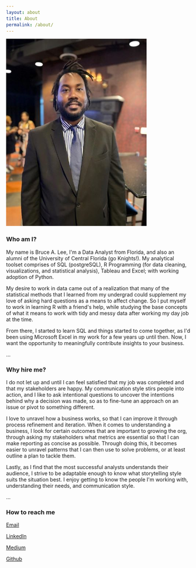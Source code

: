 ```yaml
---
layout: about
title: About 
permalink: /about/
---
```


![Me!](/assets/images/my_picture.jpg "Me")


### Who am I? 

My name is Bruce A. Lee, I'm a Data Analyst from Florida, and also an alumni of the University of Central Florida (go Knights!). My analytical toolset comprises of SQL (postgreSQL), R Programming (for data cleaning, visualizations, and statistical analysis), Tableau and Excel; with working adoption of Python. 

My desire to work in data came out of a realization that many of the statistical methods that I learned from my undergrad  could supplement my love of asking hard questions as a means to affect change. So I put myself to work in learning R with a friend's help, while studying the base concepts of what it means to work with tidy and messy data after working my day job at the time. 

From there, I started to learn SQL and things started to come together, as I'd been using Microsoft Excel in my work for a few years up until then. Now, I want the opportunity to meaningfully contribute insights to your business. 

...

### Why hire me?

I do not let up and until I can feel satisfied that my job was completed and that my stakeholders are happy. My communication style stirs people into action, and I like to ask intentional questions to uncover the intentions behind why a decision was made, so as to fine-tune an approach on an issue or pivot to something different. 

I love to unravel how a business works, so that I can improve it through process refinement and iteration. When it comes to understanding a business, I look for certain outcomes that are important to growing the org, through asking my stakeholders what metrics are essential so that I can make reporting as concise as possible. Through doing this, it becomes easier to unravel patterns that I can then use to solve problems, or at least outline a plan to tackle them. 

Lastly, as I find that the most successful analysts understands their audience, I strive to be adaptable enough to know what storytelling style suits the situation best. I enjoy getting to know the people I'm working with, understanding their needs, and communication style.

...

### How to reach me 

[Email](brucelee352@gmail.com)

[LinkedIn](https://www.linkedin.com/in/brucealee/) 

[Medium](https://medium.com/@mrbrucelee) 

[Github](https://github.com/Brucelee352)

